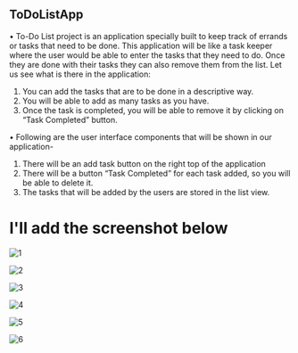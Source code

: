 ## ToDoListApp

•	To-Do List project is an application specially built to keep track of errands or tasks that need to be done. This application will be like a task keeper where the user would be able to enter the tasks that they need to do. Once they are done with their tasks they can also remove them from the list. Let us see what is there in the application:
1.	You can add the tasks that are to be done in a descriptive way.
2.	You will be able to add as many tasks as you have.
3.	Once the task is completed, you will be able to remove it by clicking on “Task Completed” button.

•	Following are the user interface components that will be shown in our application-
1.	There will be an add task button on the right top of the application
2.	There will be a button “Task Completed” for each task added, so you will be able to delete it.
3.	The tasks that will be added by the users are stored in the list view.



# I'll add the screenshot below


![1](https://user-images.githubusercontent.com/97719941/186434489-d2992899-ba43-45c1-a5ea-b1dc01914758.png)

![2](https://user-images.githubusercontent.com/97719941/186434544-f9e2ae2b-bcd1-4d59-9129-1cf414de037f.png)

![3](https://user-images.githubusercontent.com/97719941/186434570-70aef3b3-7d01-49c6-88b3-654a8bf7f70b.png)

![4](https://user-images.githubusercontent.com/97719941/186434609-662b6ab0-f24b-4f21-9424-7824518611ce.png)

![5](https://user-images.githubusercontent.com/97719941/186434642-0ae46198-9c96-4c48-9cea-74a8eac277c6.png)


![6](https://user-images.githubusercontent.com/97719941/186434408-48596ba7-826f-4de9-b54a-148b9477ee51.png)

